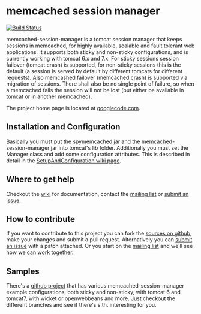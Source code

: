 # memcached session manager

[![Build Status](https://jenkins.inoio.de/job/memcached-session-manager%20master/badge/icon)](https://jenkins.inoio.de/job/memcached-session-manager%20master/)

memcached-session-manager is a tomcat session manager that keeps sessions in memcached, for highly available, scalable and fault tolerant web applications. It supports both sticky and non-sticky configurations, and is currently working with tomcat 6.x and 7.x. For sticky sessions session failover (tomcat crash) is supported, for non-sticky sessions this is the default (a session is served by default by different tomcats for different requests). Also memcashed failover (memcached crash) is supported via migration of sessions. There shall also be no single point of failure, so when a memcached fails the session will not be lost (but either be available in tomcat or in another memcached).

The project home page is located at [googlecode.com](http://code.google.com/p/memcached-session-manager/).

## Installation and Configuration
Basically you must put the spymemcached jar and the memcached-session-manager jar into tomcat's lib folder.
Additionally you must set the Manager class and add some configuration attributes. This is described in detail in the [SetupAndConfiguration wiki page](http://code.google.com/p/memcached-session-manager/wiki/SetupAndConfiguration).

## Where to get help
Checkout the [wiki](http://code.google.com/p/memcached-session-manager/w/list) for documentation, contact the [mailing list](http://groups.google.com/group/memcached-session-manager) or [submit an issue](http://code.google.com/p/memcached-session-manager/issues/list).

## How to contribute
If you want to contribute to this project you can fork the [sources on github](https://github.com/magro/memcached-session-manager), make your changes and submit a pull request. Alternatively you can [submit an issue](http://code.google.com/p/memcached-session-manager/issues/list) with a patch attached. Or you start on the [mailing list](http://groups.google.com/group/memcached-session-manager) and we'll see how we can work together.

## Samples
There's a [github project](https://github.com/magro/msm-sample-webapp) that has various memcached-session-manager example configurations, both sticky and non-sticky, with tomcat 6 and tomcat7, with wicket or openwebbeans and more. Just checkout the different branches and see if there's s.th. interesting for you.

